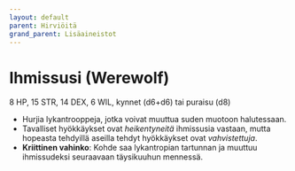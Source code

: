 ```yaml
---
layout: default
parent: Hirviöitä
grand_parent: Lisäaineistot
---
```


# Ihmissusi (Werewolf)

8 HP, 15 STR, 14 DEX, 6 WIL, kynnet (d6+d6) tai puraisu (d8)

- Hurjia lykantrooppeja, jotka voivat muuttua suden muotoon halutessaan.
- Tavalliset hyökkäykset ovat _heikentyneitä_ ihmissusia vastaan, mutta hopeasta tehdyillä aseilla tehdyt hyökkäykset ovat _vahvistettuja_.
- **Kriittinen vahinko**: Kohde saa lykantropian tartunnan ja muuttuu ihmissudeksi seuraavaan täysikuuhun mennessä.
